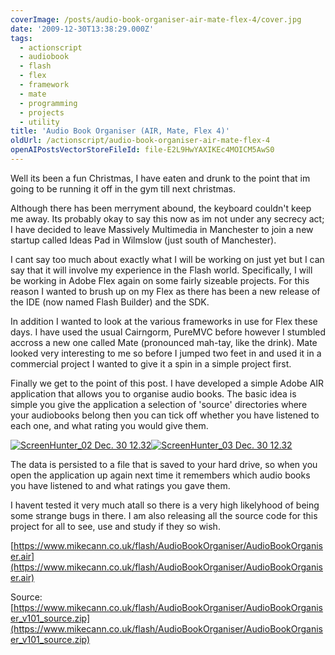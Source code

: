 ```yaml
---
coverImage: /posts/audio-book-organiser-air-mate-flex-4/cover.jpg
date: '2009-12-30T13:38:29.000Z'
tags:
  - actionscript
  - audiobook
  - flash
  - flex
  - framework
  - mate
  - programming
  - projects
  - utility
title: 'Audio Book Organiser (AIR, Mate, Flex 4)'
oldUrl: /actionscript/audio-book-organiser-air-mate-flex-4
openAIPostsVectorStoreFileId: file-E2L9HwYAXIKEc4MOICM5AwS0
---
```


Well its been a fun Christmas, I have eaten and drunk to the point that im going to be running it off in the gym till next christmas.

Although there has been merryment abound, the keyboard couldn't keep me away. Its probably okay to say this now as im not under any secrecy act; I have decided to leave Massively Multimedia in Manchester to join a new startup called Ideas Pad in Wilmslow (just south of Manchester).

<!-- more -->

I cant say too much about exactly what I will be working on just yet but I can say that it will involve my experience in the Flash world. Specifically, I will be working in Adobe Flex again on some fairly sizeable projects. For this reason I wanted to brush up on my Flex as there has been a new release of the IDE (now named Flash Builder) and the SDK.

In addition I wanted to look at the various frameworks in use for Flex these days. I have used the usual Cairngorm, PureMVC before however I stumbled accross a new one called Mate (pronounced mah-tay, like the drink). Mate looked very interesting to me so before I jumped two feet in and used it in a commercial project I wanted to give it a spin in a simple project first.

Finally we get to the point of this post. I have developed a simple Adobe AIR application that allows you to organise audio books. The basic idea is simple you give the application a selection of 'source' directories where your audiobooks belong then you can tick off whether you have listened to each one, and what rating you would give them.

[![ScreenHunter_02 Dec. 30 12.32](https://www.mikecann.co.uk/wp-content/uploads/2009/12/ScreenHunter_02-Dec.-30-12.32-300x262.jpg "ScreenHunter_02 Dec. 30 12.32")](/wp-content/uploads/2009/12/ScreenHunter_02-Dec.-30-12.32.jpg)[![ScreenHunter_03 Dec. 30 12.32](https://www.mikecann.co.uk/wp-content/uploads/2009/12/ScreenHunter_03-Dec.-30-12.32-300x261.jpg "ScreenHunter_03 Dec. 30 12.32")](/wp-content/uploads/2009/12/ScreenHunter_03-Dec.-30-12.32.jpg)

The data is persisted to a file that is saved to your hard drive, so when you open the application up again next time it remembers which audio books you have listened to and what ratings you gave them.

I havent tested it very much atall so there is a very high likelyhood of being some strange bugs in there. I am also releasing all the source code for this project for all to see, use and study if they so wish.

[https://www.mikecann.co.uk/flash/AudioBookOrganiser/AudioBookOrganiser.air](https://www.mikecann.co.uk/flash/AudioBookOrganiser/AudioBookOrganiser.air)

Source: [https://www.mikecann.co.uk/flash/AudioBookOrganiser/AudioBookOrganiser_v101_source.zip](https://www.mikecann.co.uk/flash/AudioBookOrganiser/AudioBookOrganiser_v101_source.zip)
